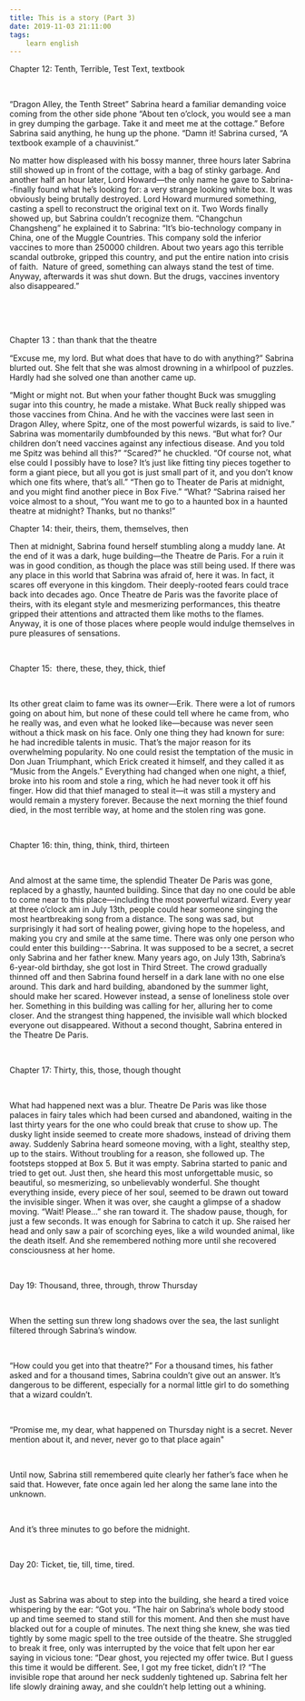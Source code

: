 ```yaml
---
title: This is a story (Part 3)
date: 2019-11-03 21:11:00
tags:
    learn english
---
```

Chapter 12: Tenth, Terrible, Test Text,
textbook

 

“Dragon Alley, the Tenth Street” Sabrina heard a familiar demanding voice coming from
the other side phone “About ten o’clock, you would see a man in grey dumping
the garbage. Take it and meet me at the cottage.” Before Sabrina said anything,
he hung up the phone. “Damn it! Sabrina cursed, “A textbook example of a chauvinist.”

No matter how displeased with his bossy
manner, three hours later Sabrina still showed up in front of the cottage, with
a bag of stinky garbage. And another half an hour later, Lord Howard—the only name
he gave to Sabrina--finally found what he’s looking for: a very strange looking
white box. It was obviously being brutally destroyed. Lord Howard murmured
something, casting a spell to reconstruct the original text on it. Two Words finally showed up, but Sabrina couldn’t
recognize them. “Changchun Changsheng” he explained it to Sabrina: “It’s bio-technology
company in China, one of the Muggle Countries. This company sold the inferior
vaccines to more than 250000 children. About two years ago this terrible scandal outbroke, gripped
this country, and put the entire nation into crisis of faith.  Nature of greed, something can always stand
the test of time.  Anyway, afterwards it was shut down. But the
drugs, vaccines inventory also disappeared.” 

 

 

Chapter 13：than thank that
the theatre

“Excuse me, my lord. But what
does that have to do with anything?”
Sabrina blurted out. She felt that she was almost drowning in a whirlpool of
puzzles. Hardly had she solved one than
another came up. 

“Might or might not. But when
your father thought Buck was smuggling sugar into this country, he made a
mistake. What Buck really shipped was those vaccines from China. And he with the vaccines were last seen in Dragon
Alley, where Spitz, one of the most powerful wizards, is said to live.” Sabrina
was momentarily dumbfounded by this news. “But what for? Our children don’t need
vaccines against any infectious disease. And you told me Spitz was behind all
this?” “Scared?” he chuckled. “Of course not, what else could I possibly have
to lose? It’s just like fitting tiny pieces together to form a giant piece, but
all you got is just small part of it, and you don’t know which one fits where,
that’s all.” “Then go to Theater de
Paris at midnight, and you might find another piece in Box Five.” “What?
“Sabrina raised her voice almost to a shout, “You want me to go to a haunted box
in a haunted theatre at midnight? Thanks,
but no thanks!” 



Chapter 14: their, theirs, them,
themselves, then

Then at midnight, Sabrina found herself stumbling along a
muddy lane. At the end of it was a dark, huge building—the Theatre de Paris.
For a ruin it was in good condition, as though the place was still being used.
If there was any place in this world that Sabrina was afraid of, here it was.
In fact, it scares off everyone in this kingdom. Their deeply-rooted fears could trace back into decades ago. Once
Theatre de Paris was the favorite place of theirs,
with its elegant style and mesmerizing performances, this theatre gripped their
attentions and attracted them like
moths to the flames. Anyway, it is one of those places where people would
indulge themselves in pure pleasures
of sensations.

 

Chapter 15:  there, these, they, thick, thief

 

Its other great claim to fame was
its owner—Erik. There were a lot of
rumors going on about him, but none of these
could tell where he came from, who he really was, and even what he looked
like—because was never seen without a thick
mask on his face. Only one thing they had known for sure: he had incredible
talents in music. That’s the major reason for its overwhelming popularity. No
one could resist the temptation of the music in Don Juan Triumphant, which
Erick created it himself, and they
called it as “Music from the Angels.” Everything had changed when one night, a thief, broke into his room and stole a
ring, which he had never took it off his finger. How did that thief managed to
steal it—it was still a mystery and would remain a mystery forever. Because the
next morning the thief found died, in the most terrible way, at home and the
stolen ring was gone.

 

Chapter 16: thin, thing, think,
third, thirteen

 

And almost at the same time, the splendid
Theater De Paris was gone, replaced by a ghastly, haunted building. Since that
day no one could be able to come near to this place—including the most powerful
wizard. Every year at three o’clock am in July 13th, people could hear someone singing the most heartbreaking song
from a distance. The song was sad, but surprisingly it had sort of healing
power, giving hope to the hopeless, and making you cry and smile at the same
time. There was only one person who could enter this building---Sabrina. It was
supposed to be a secret, a secret only Sabrina and her father knew. Many years
ago, on July 13th, Sabrina’s 6-year-old birthday, she got lost in Third Street. The crowd gradually thinned off and then Sabrina found
herself in a dark lane with no one else around. This dark and hard building,
abandoned by the summer light, should make her scared. However instead, a sense
of loneliness stole over her. Something in this building was calling for her,
alluring her to come closer. And the strangest thing happened, the invisible wall which blocked everyone out
disappeared. Without a second thought,
Sabrina entered in the Theatre De Paris.

 

Chapter 17: Thirty,
this, those, though thought

 

What
had happened next was a blur. Theatre De Paris was like those palaces in fairy tales which had been cursed and abandoned,
waiting in the last thirty years for
the one who could break that cruse to show up. The dusky light inside seemed to
create more shadows, instead of driving them away. Suddenly Sabrina heard someone
moving, with a light, stealthy step, up to the stairs. Without troubling for a
reason, she followed up. The footsteps stopped at Box 5. But it was empty.
Sabrina started to panic and tried to get out. Just then, she heard this most unforgettable music, so
beautiful, so mesmerizing, so unbelievably wonderful. She thought everything inside, every piece of her soul, seemed to be drawn
out toward the invisible singer. When it was over, she caught a glimpse of a
shadow moving. “Wait! Please…” she ran toward it. The shadow pause, though, for just a few seconds. It was
enough for Sabrina to catch it up. She raised her head and only saw a pair of
scorching eyes, like a wild wounded animal, like the death itself. And she
remembered nothing more until she recovered consciousness at her home.

 

Day 19: Thousand, three, through,
throw Thursday

 

When the setting sun threw long shadows over the sea, the
last sunlight filtered through
Sabrina’s window. 

 

“How could you
get into that theatre?” For a thousand
times, his father asked and for a thousand times, Sabrina couldn’t give out an
answer. It’s dangerous to be different, especially for a normal little girl to do
something that a wizard couldn’t. 

 

“Promise me, my
dear, what happened on Thursday
night is a secret. Never mention about it, and never, never go to that place
again" 

 

Until now, Sabrina still
remembered quite clearly her father’s face when he said that. However, fate
once again led her along the same lane into the unknown. 

 

And it’s three minutes to go
before the midnight.

 

Day
20: Ticket, tie, till, time, tired. 

 

Just
as Sabrina was about to step into the building, she heard a tired voice whispering by the ear: “Got
you. “The hair on Sabrina’s whole body stood up and time seemed to stand still for this moment. And then
she must have blacked out for a couple of minutes. The next thing she knew, she
was tied tightly by some magic spell
to the tree outside of the theatre. She struggled to break it free, only was
interrupted by the voice that felt upon her ear saying in vicious tone: “Dear
ghost, you rejected my offer twice. But I guess this time it would be
different. See, I got my free ticket,
didn’t I? “The invisible rope that around her neck suddenly tightened up.
Sabrina felt her life slowly draining away, and she couldn’t help letting out a
whining. 

 

 